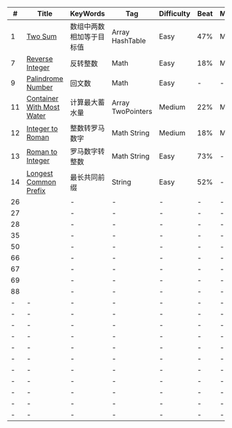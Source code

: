 \#|Title|KeyWords|Tag|Difficulty|Beat|Mark|
-|-|-|-|-|-|-
1|[Two Sum](https://leetcode.com/problems/two-sum/) |数组中两数相加等于目标值|Array HashTable|Easy|47%|M
7|[Reverse Integer](https://leetcode.com/problems/reverse-integer/)|反转整数|Math|Easy|18%|M
9|[Palindrome Number](https://leetcode.com/problems/palindrome-number/)|回文数|Math|Easy|-|-
11|[Container With Most Water](https://leetcode.com/problems/container-with-most-water/)|计算最大蓄水量|Array TwoPointers|Medium|22%|M
12|[Integer to Roman](https://leetcode.com/problems/integer-to-roman/)|整数转罗马数字|Math String|Medium|18%|M
13|[Roman to Integer](https://leetcode.com/problems/roman-to-integer/)|罗马数字转整数|Math String|Easy|73%|-
14|[ Longest Common Prefix](https://leetcode.com/problems/longest-common-prefix/)|最长共同前缀|String|Easy|52%|-
26|[]()|-|-|-|-|-
27|[]()|-|-|-|-|-
28|[]()|-|-|-|-|-
35|[]()|-|-|-|-|-
50|[]()|-|-|-|-|-
66|[]()|-|-|-|-|-
67|[]()|-|-|-|-|-
69|[]()|-|-|-|-|-
88|[]()|-|-|-|-|-
-|-|-|-|-|-|-
-|-|-|-|-|-|-
-|-|-|-|-|-|-
-|-|-|-|-|-|-
-|-|-|-|-|-|-
-|-|-|-|-|-|-
-|-|-|-|-|-|-
-|-|-|-|-|-|-
-|-|-|-|-|-|-
-|-|-|-|-|-|-
-|-|-|-|-|-|-
